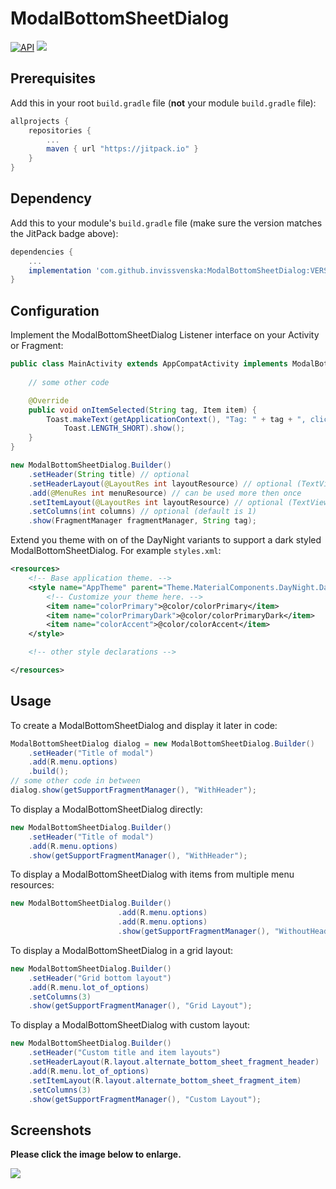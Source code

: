# ModalBottomSheetDialog
[![API](https://img.shields.io/badge/API-16%2B-brightgreen.svg?style=flat)](https://android-arsenal.com/api?level=16) [![](https://jitpack.io/v/invissvenska/ModalBottomSheetDialog.svg)](https://jitpack.io/#invissvenska/ModalBottomSheetDialog)  

## Prerequisites

Add this in your root `build.gradle` file (**not** your module `build.gradle` file):

```gradle
allprojects {
	repositories {
		...
		maven { url "https://jitpack.io" }
	}
}
```

## Dependency

Add this to your module's `build.gradle` file (make sure the version matches the JitPack badge above):

```gradle
dependencies {
	...
	implementation 'com.github.invissvenska:ModalBottomSheetDialog:VERSION'
}
```

## Configuration

Implement the ModalBottomSheetDialog Listener interface on your Activity or Fragment:

```java
public class MainActivity extends AppCompatActivity implements ModalBottomSheetDialog.Listener {
    
    // some other code

    @Override
    public void onItemSelected(String tag, Item item) {
        Toast.makeText(getApplicationContext(), "Tag: " + tag + ", clicked on: " + item.getTitle(), 
            Toast.LENGTH_SHORT).show();
    }
}
```

```java
new ModalBottomSheetDialog.Builder()
    .setHeader(String title) // optional
    .setHeaderLayout(@LayoutRes int layoutResource) // optional (TextView must have id 'header' in layout)
    .add(@MenuRes int menuResource) // can be used more then once
    .setItemLayout(@LayoutRes int layoutResource) // optional (TextView with id 'title' or ImageView with id 'icon' must be defined in layout)
    .setColumns(int columns) // optional (default is 1)
    .show(FragmentManager fragmentManager, String tag);
```

Extend you theme with on of the DayNight variants to support a dark styled ModalBottomSheetDialog. For example `styles.xml`:
```xml
<resources>
    <!-- Base application theme. -->
    <style name="AppTheme" parent="Theme.MaterialComponents.DayNight.DarkActionBar">
        <!-- Customize your theme here. -->
        <item name="colorPrimary">@color/colorPrimary</item>
        <item name="colorPrimaryDark">@color/colorPrimaryDark</item>
        <item name="colorAccent">@color/colorAccent</item>
    </style>

    <!-- other style declarations -->

</resources>
```

## Usage

To create a ModalBottomSheetDialog and display it later in code:
``` java
ModalBottomSheetDialog dialog = new ModalBottomSheetDialog.Builder()
    .setHeader("Title of modal")
    .add(R.menu.options)
    .build();
// some other code in between
dialog.show(getSupportFragmentManager(), "WithHeader");
```

To display a ModalBottomSheetDialog directly:
``` java
new ModalBottomSheetDialog.Builder()
    .setHeader("Title of modal")
    .add(R.menu.options)
    .show(getSupportFragmentManager(), "WithHeader");
```

To display a ModalBottomSheetDialog with items from multiple menu resources:
``` java
new ModalBottomSheetDialog.Builder()
                        .add(R.menu.options)
                        .add(R.menu.options)
                        .show(getSupportFragmentManager(), "WithoutHeader");
```

To display a ModalBottomSheetDialog in a grid layout:
``` java
new ModalBottomSheetDialog.Builder()
    .setHeader("Grid bottom layout")
    .add(R.menu.lot_of_options)
    .setColumns(3)
    .show(getSupportFragmentManager(), "Grid Layout");
```

To display a ModalBottomSheetDialog with custom layout:
``` java
new ModalBottomSheetDialog.Builder()
    .setHeader("Custom title and item layouts")
    .setHeaderLayout(R.layout.alternate_bottom_sheet_fragment_header)
    .add(R.menu.lot_of_options)
    .setItemLayout(R.layout.alternate_bottom_sheet_fragment_item)
    .setColumns(3)
    .show(getSupportFragmentManager(), "Custom Layout");
```

## Screenshots

**Please click the image below to enlarge.**

<img src="https://raw.githubusercontent.com/invissvenska/ModalBottomSheetDialog/master/media/collage.png">